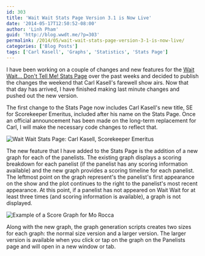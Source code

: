```yaml
---
id: 303
title: 'Wait Wait Stats Page Version 3.1 is Now Live'
date: '2014-05-17T12:50:52-08:00'
author: 'Linh Pham'
guid: 'http://blog.wwdt.me/?p=303'
permalink: /2014/05/wait-wait-stats-page-version-3-1-is-now-live/
categories: ['Blog Posts']
tags: ['Carl Kasell', 'Graphs', 'Statistics', 'Stats Page']
---
```


I have been working on a couple of changes and new features for the [Wait Wait... Don't Tell Me! Stats Page](https://stats.wwdt.me/) over the past weeks and decided to publish the changes the weekend that Carl Kasell's farewell show airs. Now that that day has arrived, I have finished making last minute changes and pushed out the new version.

The first change to the Stats Page now includes Carl Kasell's new title, SE for Scorekeeper Emeritus, included after his name on the Stats Page. Once an official announcement has been made on the long-term replacement for Carl, I will make the necessary code changes to reflect that.

![Wait Wait Stats Page: Carl Kasell, Scorekeeper Emeritus](/images/2014/05/Screen-Shot-2014-05-17-at-13.45.03.png)

The new feature that I have added to the Stats Page is the addition of a new graph for each of the panelists. The existing graph displays a scoring breakdown for each panelist (if the panelist has any scoring information available) and the new graph provides a scoring timeline for each panelist. The leftmost point on the graph represent's the panelist's first appearance on the show and the plot continues to the right to the panelist's most recent appearance. At this point, if a panelist has not appeared on Wait Wait for at least three times (and scoring information is available), a graph is not displayed.

![Example of a Score Graph for Mo Rocca](/images/2014/05/ScoreGraph.png)

Along with the new graph, the graph generation scripts creates two sizes for each graph: the normal size version and a larger version. The larger version is available when you click or tap on the graph on the Panelists page and will open in a new window or tab.
